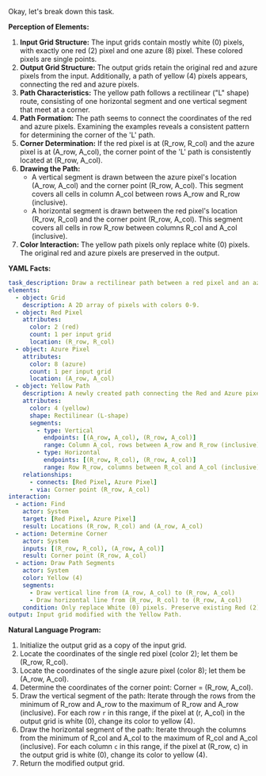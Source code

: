 Okay, let's break down this task.

**Perception of Elements:**

1.  **Input Grid Structure:** The input grids contain mostly white (0) pixels, with exactly one red (2) pixel and one azure (8) pixel. These colored pixels are single points.
2.  **Output Grid Structure:** The output grids retain the original red and azure pixels from the input. Additionally, a path of yellow (4) pixels appears, connecting the red and azure pixels.
3.  **Path Characteristics:** The yellow path follows a rectilinear ("L" shape) route, consisting of one horizontal segment and one vertical segment that meet at a corner.
4.  **Path Formation:** The path seems to connect the coordinates of the red and azure pixels. Examining the examples reveals a consistent pattern for determining the corner of the 'L' path.
5.  **Corner Determination:** If the red pixel is at (R_row, R_col) and the azure pixel is at (A_row, A_col), the corner point of the 'L' path is consistently located at (R_row, A_col).
6.  **Drawing the Path:**
    *   A vertical segment is drawn between the azure pixel's location (A_row, A_col) and the corner point (R_row, A_col). This segment covers all cells in column A_col between rows A_row and R_row (inclusive).
    *   A horizontal segment is drawn between the red pixel's location (R_row, R_col) and the corner point (R_row, A_col). This segment covers all cells in row R_row between columns R_col and A_col (inclusive).
7.  **Color Interaction:** The yellow path pixels only replace white (0) pixels. The original red and azure pixels are preserved in the output.

**YAML Facts:**


```yaml
task_description: Draw a rectilinear path between a red pixel and an azure pixel.
elements:
  - object: Grid
    description: A 2D array of pixels with colors 0-9.
  - object: Red Pixel
    attributes:
      color: 2 (red)
      count: 1 per input grid
      location: (R_row, R_col)
  - object: Azure Pixel
    attributes:
      color: 8 (azure)
      count: 1 per input grid
      location: (A_row, A_col)
  - object: Yellow Path
    description: A newly created path connecting the Red and Azure pixels.
    attributes:
      color: 4 (yellow)
      shape: Rectilinear (L-shape)
      segments:
        - type: Vertical
          endpoints: [(A_row, A_col), (R_row, A_col)]
          range: Column A_col, rows between A_row and R_row (inclusive)
        - type: Horizontal
          endpoints: [(R_row, R_col), (R_row, A_col)]
          range: Row R_row, columns between R_col and A_col (inclusive)
    relationships:
      - connects: [Red Pixel, Azure Pixel]
      - via: Corner point (R_row, A_col)
interaction:
  - action: Find
    actor: System
    target: [Red Pixel, Azure Pixel]
    result: Locations (R_row, R_col) and (A_row, A_col)
  - action: Determine Corner
    actor: System
    inputs: [(R_row, R_col), (A_row, A_col)]
    result: Corner point (R_row, A_col)
  - action: Draw Path Segments
    actor: System
    color: Yellow (4)
    segments:
      - Draw vertical line from (A_row, A_col) to (R_row, A_col)
      - Draw horizontal line from (R_row, R_col) to (R_row, A_col)
    condition: Only replace White (0) pixels. Preserve existing Red (2) and Azure (8) pixels.
output: Input grid modified with the Yellow Path.
```


**Natural Language Program:**

1.  Initialize the output grid as a copy of the input grid.
2.  Locate the coordinates of the single red pixel (color 2); let them be (R_row, R_col).
3.  Locate the coordinates of the single azure pixel (color 8); let them be (A_row, A_col).
4.  Determine the coordinates of the corner point: Corner = (R_row, A_col).
5.  Draw the vertical segment of the path: Iterate through the rows from the minimum of R_row and A_row to the maximum of R_row and A_row (inclusive). For each row `r` in this range, if the pixel at (r, A_col) in the output grid is white (0), change its color to yellow (4).
6.  Draw the horizontal segment of the path: Iterate through the columns from the minimum of R_col and A_col to the maximum of R_col and A_col (inclusive). For each column `c` in this range, if the pixel at (R_row, c) in the output grid is white (0), change its color to yellow (4).
7.  Return the modified output grid.